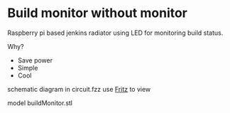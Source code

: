 
Build monitor without monitor
=============================

Raspberry pi based jenkins radiator using LED for monitoring build status.

Why?

* Save power
* Simple
* Cool

schematic diagram in  circuit.fzz use [Fritz](http://fritzing.org/download/) to view

model buildMonitor.stl 


